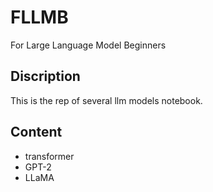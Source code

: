 # FLLMB
For Large Language Model Beginners

## Discription
This is the rep of several llm models notebook.

## Content
- transformer
- GPT-2
- LLaMA